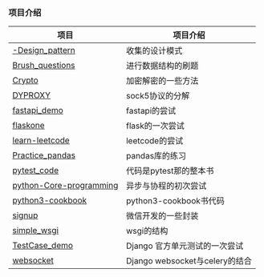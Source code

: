 ### 项目介绍

项目 | 项目介绍
---|---
[-Design_pattern](./-Design_pattern) | 收集的设计模式
[Brush_questions](./Brush_questions) | 进行数据结构的刷题
[Crypto](./Crypto)| 加密解密的一些方法
[DYPROXY](./DYPROXY)|sock5协议的分解
[fastapi_demo](./fastapi_demo)|fastapi的尝试
[flaskone](./flaskone)|flask的一次尝试
[learn-leetcode](./learn-leetcode)|leetcode的尝试
[Practice_pandas](./Practice_pandas)|pandas库的练习
[pytest_code](./pytest_code)|代码是pytest那的整本书
[python-Core-programming](./python-Core-programming)|异步与协程的初次尝试
[python3-cookbook](./python3-cookbook)|python3-cookbook书代码
[signup](./signup)|微信开发的一些封装
[simple_wsgi](./simple_wsgi)|wsgi的结构
[TestCase_demo](./TestCase_demo)|Django 官方单元测试的一次尝试
[websocket](./websocket)|Django websocket与celery的结合


